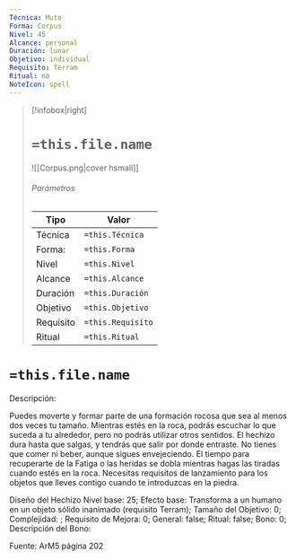 ```yaml
---
Técnica: Muto
Forma: Corpus
Nivel: 45
Alcance: personal 
Duración: lunar  
Objetivo: individual
Requisito: Terram
Ritual: no
NoteIcon: spell
---
```


> [!infobox|right]
> # `=this.file.name`
> ![[Corpus.png|cover hsmall]]
> ###### Parámetros
> Tipo |  Valor |
> ---|---|
> Técnica  | `=this.Técnica`  |
> Forma: | `=this.Forma`  |
> Nivel | `=this.Nivel`  |
> Alcance | `=this.Alcance` |
> Duración | `=this.Duración` |
> Objetivo | `=this.Objetivo` |
> Requisito | `=this.Requisito` |
> Ritual | `=this.Ritual` |

# `=this.file.name`
Descripción: <p>Puedes moverte y formar parte de una formación rocosa que sea al menos dos veces tu tamaño. Mientras estés en la roca, podrás escuchar lo que suceda a tu alrededor, pero no podrás utilizar otros sentidos. El hechizo dura hasta que salgas, y tendrás que salir por donde entraste. No tienes que comer ni beber, aunque sigues envejeciendo. El tiempo para recuperarte de la Fatiga o las heridas se dobla mientras hagas las tiradas cuando estés en la roca. Necesitas requisitos de lanzamiento para los objetos que lleves contigo cuando te introduzcas en la piedra.</p>

Diseño del Hechizo
Nivel base: 25; Efecto base: Transforma a un humano en un objeto sólido inanimado (requisito Terram);  Tamaño del Objetivo: 0; Complejidad: ; Requisito de Mejora: 0; General: false; Ritual: false; Bono: 0; Descripción del Bono: 

Fuente: ArM5 página 202